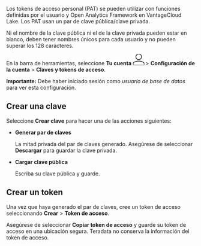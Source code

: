 Los tokens de acceso personal (PAT) se pueden utilizar con funciones definidas por el usuario y Open Analytics Framework en VantageCloud Lake. Los PAT usan un par de clave pública/clave privada.

Ni el nombre de la clave pública ni el de la clave privada pueden estar en blanco, deben tener nombres únicos para cada usuario y no pueden superar los 128 caracteres.

En la barra de herramientas, seleccione **Tu cuenta** ![Person icon.](Images/mci1652327190262.svg) \> **Configuración de la cuenta** \> **Claves y tokens de acceso**.

**Importante:** Debe haber iniciado sesión como *usuario de base de datos* para ver esta configuración.

Crear una clave
---------------

Seleccione **Crear clave** para hacer una de las acciones siguientes:

-   **Generar par de claves**

    La mitad privada del par de claves generado. Asegúrese de seleccionar **Descargar** para guardar la clave privada.

-   **Cargar clave pública**

    Escriba su clave pública y guarde.

Crear un token
--------------

Una vez que haya generado el par de claves, cree un token de acceso seleccionando **Crear** \> **Token de acceso**.

Asegúrese de seleccionar **Copiar token de acceso** y guarde su token de acceso en una ubicación segura. Teradata no conserva la información del token de acceso.
